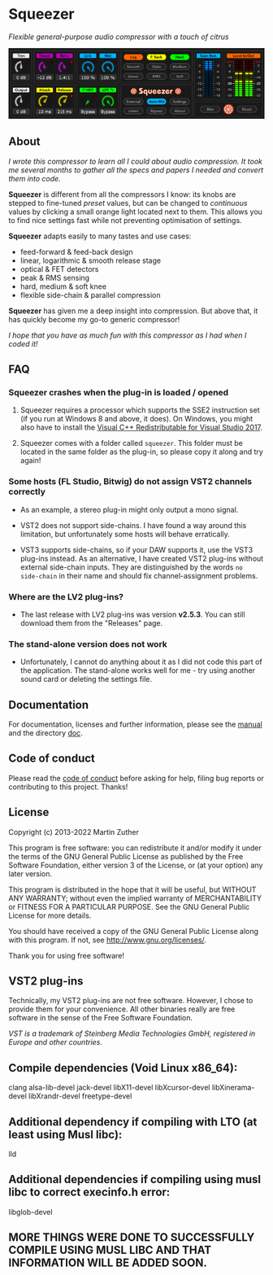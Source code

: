 # Squeezer

*Flexible general-purpose audio compressor with a touch of citrus*

![Screenshot](./doc/include/images/squeezer.png)

## About

*I wrote this compressor to learn all I could about audio compression.
It took me several months to gather all the specs and papers I needed
and convert them into code.*

**Squeezer** is different from all the compressors I know: its knobs
are stepped to fine-tuned *preset* values, but can be changed to
*continuous* values by clicking a small orange light located next to
them.  This allows you to find nice settings fast while not preventing
optimisation of settings.

**Squeezer** adapts easily to many tastes and use cases:

- feed-forward & feed-back design
- linear, logarithmic & smooth release stage
- optical & FET detectors
- peak & RMS sensing
- hard, medium & soft knee
- flexible side-chain & parallel compression

**Squeezer** has given me a deep insight into compression.  But above
that, it has quickly become my go-to generic compressor!

*I hope that you have as much fun with this compressor as I had when I
coded it!*

## FAQ

### Squeezer crashes when the plug-in is loaded / opened

1. Squeezer requires a processor which supports the SSE2 instruction
   set (if you run at Windows 8 and above, it does).  On Windows, you
   might also have to install the [Visual C++ Redistributable for
   Visual Studio 2017][VC++ Redist].

2. Squeezer comes with a folder called `squeezer`.  This folder must be
   located in the same folder as the plug-in, so please copy it along
   and try again!

### Some hosts (FL Studio, Bitwig) do not assign VST2 channels correctly

- As an example, a stereo plug-in might only output a mono signal.

- VST2 does not support side-chains.  I have found a way around this
  limitation, but unfortunately some hosts will behave erratically.

- VST3 supports side-chains, so if your DAW supports it, use the VST3
  plug-ins instead.  As an alternative, I have created VST2 plug-ins
  without external side-chain inputs.  They are distinguished by the
  words `no side-chain` in their name and should fix
  channel-assignment problems.

### Where are the LV2 plug-ins?

- The last release with LV2 plug-ins was version **v2.5.3**.  You can
  still download them from the "Releases" page.

### The stand-alone version does not work

- Unfortunately, I cannot do anything about it as I did not code this
  part of the application.  The stand-alone works well for me - try
  using another sound card or deleting the settings file.

## Documentation

For documentation, licenses and further information, please see the
[manual][] and the directory [doc][].

## Code of conduct

Please read the [code of conduct][COC] before asking for help, filing
bug reports or contributing to this project.  Thanks!

## License

Copyright (c) 2013-2022 Martin Zuther

This program is free software: you can redistribute it and/or modify
it under the terms of the GNU General Public License as published by
the Free Software Foundation, either version 3 of the License, or
(at your option) any later version.

This program is distributed in the hope that it will be useful,
but WITHOUT ANY WARRANTY; without even the implied warranty of
MERCHANTABILITY or FITNESS FOR A PARTICULAR PURPOSE.  See the
GNU General Public License for more details.

You should have received a copy of the GNU General Public License
along with this program.  If not, see <http://www.gnu.org/licenses/>.

Thank you for using free software!

## VST2 plug-ins

Technically, my VST2 plug-ins are not free software.  However, I
chose to provide them for your convenience.  All other binaries really
are free software in the sense of the Free Software Foundation.

*VST is a trademark of Steinberg Media Technologies GmbH, registered
in Europe and other countries.*


[COC]:            https://github.com/mzuther/Squeezer/tree/master/CODE_OF_CONDUCT.markdown
[doc]:            https://github.com/mzuther/Squeezer/tree/master/doc/
[manual]:         https://github.com/mzuther/Squeezer/raw/master/doc/squeezer.pdf
[VC++ Redist]:    https://www.visualstudio.com/downloads/


## Compile dependencies (Void Linux x86_64):
clang alsa-lib-devel jack-devel libX11-devel libXcursor-devel libXinerama-devel libXrandr-devel freetype-devel

## Additional dependency if compiling with LTO (at least using Musl libc):
lld

## Additional dependencies if compiling using musl libc to correct execinfo.h error:
libglob-devel

## MORE THINGS WERE DONE TO SUCCESSFULLY COMPILE USING MUSL LIBC AND THAT INFORMATION WILL BE ADDED SOON.
